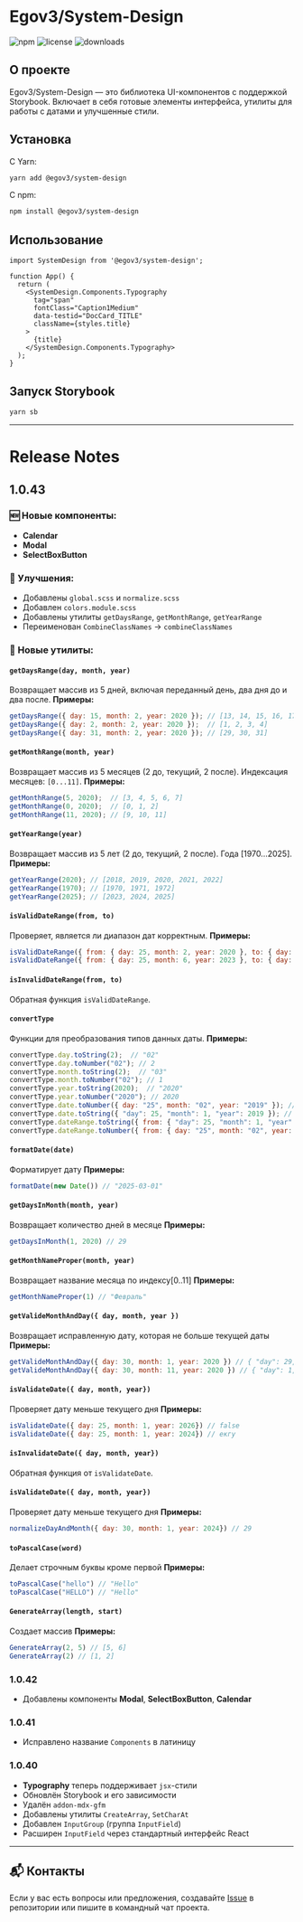 # Egov3/System-Design

![npm](https://img.shields.io/npm/v/@egov3/system-design) ![license](https://img.shields.io/npm/l/@egov3/system-design) ![downloads](https://img.shields.io/npm/dt/@egov3/system-design)

## О проекте

Egov3/System-Design — это библиотека UI-компонентов с поддержкой Storybook. Включает в себя готовые элементы интерфейса, утилиты для работы с датами и улучшенные стили.

## Установка

С Yarn:
```sh
yarn add @egov3/system-design
```

С npm:
```sh
npm install @egov3/system-design
```

## Использование

```tsx
import SystemDesign from '@egov3/system-design';

function App() {
  return (
    <SystemDesign.Components.Typography
      tag="span"
      fontClass="Caption1Medium"
      data-testid="DocCard_TITLE"
      className={styles.title}
    >
      {title}
    </SystemDesign.Components.Typography>
  );
}
```

## Запуск Storybook

```sh
yarn sb
```

---

# Release Notes

## 1.0.43

### 🆕 Новые компоненты:
- **Calendar**
- **Modal**
- **SelectBoxButton**

### 🚀 Улучшения:
- Добавлены `global.scss` и `normalize.scss`
- Добавлен `colors.module.scss`
- Добавлены утилиты `getDaysRange`, `getMonthRange`, `getYearRange`
- Переименован `CombineClassNames` → `combineClassNames`

### 🔧 Новые утилиты:

#### `getDaysRange(day, month, year)`
Возвращает массив из 5 дней, включая переданный день, два дня до и два после. **Примеры:**
```js
getDaysRange({ day: 15, month: 2, year: 2020 }); // [13, 14, 15, 16, 17]
getDaysRange({ day: 2, month: 2, year: 2020 });  // [1, 2, 3, 4]
getDaysRange({ day: 31, month: 2, year: 2020 }); // [29, 30, 31]
```

#### `getMonthRange(month, year)`
Возвращает массив из 5 месяцев (2 до, текущий, 2 после). Индексация месяцев: `[0...11]`. **Примеры:**
```js
getMonthRange(5, 2020);  // [3, 4, 5, 6, 7]
getMonthRange(0, 2020);  // [0, 1, 2]
getMonthRange(11, 2020); // [9, 10, 11]
```

#### `getYearRange(year)`
Возвращает массив из 5 лет (2 до, текущий, 2 после). Года [1970...2025]. **Примеры:**
```js
getYearRange(2020); // [2018, 2019, 2020, 2021, 2022]
getYearRange(1970); // [1970, 1971, 1972]
getYearRange(2025); // [2023, 2024, 2025]
```

#### `isValidDateRange(from, to)`
Проверяет, является ли диапазон дат корректным. **Примеры:**
```js
isValidDateRange({ from: { day: 25, month: 2, year: 2020 }, to: { day: 25, month: 2, year: 2023 } }); // true
isValidDateRange({ from: { day: 25, month: 6, year: 2023 }, to: { day: 25, month: 2, year: 2023 } }); // false
```

#### `isInvalidDateRange(from, to)`
Обратная функция `isValidDateRange`.

#### `convertType`
Функции для преобразования типов данных даты. **Примеры:**
```js
convertType.day.toString(2);  // "02"
convertType.day.toNumber("02"); // 2
convertType.month.toString(2);  // "03"
convertType.month.toNumber("02"); // 1
convertType.year.toString(2020);  // "2020"
convertType.year.toNumber("2020"); // 2020
convertType.date.toNumber({ day: "25", month: "02", year: "2019" }); // { "day": 25, "month": 1, "year": 2019 } 
convertType.date.toString({ "day": 25, "month": 1, "year": 2019 }); // { "day": "25", "month": "02", "year": "2019" }
convertType.dateRange.toString({ from: { "day": 25, "month": 1, "year": 2019 }, to: { "day": 25, "month": 1, "year": 2019 } }) // { "from": { "day": "25", "month": "02", "year": "2019" }, "to": { "day": "25", "month": "02", "year": "2019" }} 
convertType.dateRange.toNumber({ from: { day: "25", month: "02", year: "2019" }, to: { day: "25", month: "02", year: "2019" } }) // { "from": { "day": 25, "month": 1, "year": 2019 }, "to": { "day": 25, "month": 1, "year": 2019 }}
```

#### `formatDate(date)`
Форматирует дату **Примеры:**
```js
formatDate(new Date()) // "2025-03-01" 
```

#### `getDaysInMonth(month, year)`
Возвращает количество дней в месяце **Примеры:**
```js
getDaysInMonth(1, 2020) // 29
```

#### `getMonthNameProper(month, year)`
Возвращает название месяца по индексу[0..11] **Примеры:**
```js
getMonthNameProper(1) // "Февраль"
```

#### `getValideMonthAndDay({ day, month, year })`
Возвращает исправленную дату, которая не больше текущей даты **Примеры:**
```js
getValideMonthAndDay({ day: 30, month: 1, year: 2020 }) // { "day": 29, "month": 1, "year": 2020 } 
getValideMonthAndDay({ day: 30, month: 11, year: 2020 }) // { "day": 1, "month": 2, "year": 2025 } 
```

#### `isValidateDate({ day, month, year})`
Проверяет дату меньше текущего дня **Примеры:**
```js
isValidateDate({ day: 25, month: 1, year: 2026}) // false
isValidateDate({ day: 25, month: 1, year: 2024}) // екгу
```

#### `isInvalidateDate({ day, month, year})`
Обратная функция от `isValidateDate`.

#### `isValidateDate({ day, month, year})`
Проверяет дату меньше текущего дня **Примеры:**
```js
normalizeDayAndMonth({ day: 30, month: 1, year: 2024}) // 29
```

#### `toPascalCase(word)`
Делает строчным буквы кроме первой **Примеры:**
```js
toPascalCase("hello") // "Hello" 
toPascalCase("HELLO") // "Hello" 
```

#### `GenerateArray(length, start)`
Создает массив **Примеры:**
```js
GenerateArray(2, 5) // [5, 6] 
GenerateArray(2) // [1, 2] 
```

### 1.0.42
- Добавлены компоненты **Modal**, **SelectBoxButton**, **Calendar**

### 1.0.41
- Исправлено название `Components` в латиницу

### 1.0.40
- **Typography** теперь поддерживает `jsx`-стили
- Обновлён Storybook и его зависимости
- Удалён `addon-mdx-gfm`
- Добавлены утилиты `CreateArray`, `SetCharAt`
- Добавлен `InputGroup` (группа `InputField`)
- Расширен `InputField` через стандартный интерфейс React

---

## 📬 Контакты

Если у вас есть вопросы или предложения, создавайте [Issue](https://github.com/egov3/system-design/issues) в репозитории или пишите в командный чат проекта.

